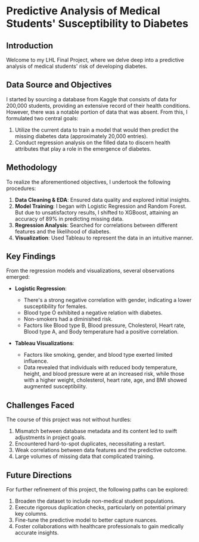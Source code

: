 # Predictive Analysis of Medical Students' Susceptibility to Diabetes

## Introduction
Welcome to my LHL Final Project, where we delve deep into a predictive analysis of medical students' risk of developing diabetes.

## Data Source and Objectives
I started by sourcing a database from Kaggle that consists of data for 200,000 students, providing an extensive record of their health conditions. However, there was a notable portion of data that was absent. From this, I formulated two central goals:
1. Utilize the current data to train a model that would then predict the missing diabetes data (approximately 20,000 entries).
2. Conduct regression analysis on the filled data to discern health attributes that play a role in the emergence of diabetes.

## Methodology
To realize the aforementioned objectives, I undertook the following procedures:
1. **Data Cleaning & EDA**: Ensured data quality and explored initial insights.
2. **Model Training**: I began with Logistic Regression and Random Forest. But due to unsatisfactory results, I shifted to XGBoost, attaining an accuracy of 89% in predicting missing data.
3. **Regression Analysis**: Searched for correlations between different features and the likelihood of diabetes.
4. **Visualization**: Used Tableau to represent the data in an intuitive manner.

## Key Findings
From the regression models and visualizations, several observations emerged:
- **Logistic Regression**: 
  - There's a strong negative correlation with gender, indicating a lower susceptibility for females.
  - Blood type O exhibited a negative relation with diabetes.
  - Non-smokers had a diminished risk.
  - Factors like Blood type B, Blood pressure, Cholesterol, Heart rate, Blood type A, and Body temperature had a positive correlation.
  
- **Tableau Visualizations**:
  - Factors like smoking, gender, and blood type exerted limited influence.
  - Data revealed that individuals with reduced body temperature, height, and blood pressure were at an increased risk, while those with a higher weight, cholesterol, heart rate, age, and BMI showed augmented susceptibility.

## Challenges Faced
The course of this project was not without hurdles:
1. Mismatch between database metadata and its content led to swift adjustments in project goals.
2. Encountered hard-to-spot duplicates, necessitating a restart.
3. Weak correlations between data features and the predictive outcome.
4. Large volumes of missing data that complicated training.

## Future Directions
For further refinement of this project, the following paths can be explored:
1. Broaden the dataset to include non-medical student populations.
2. Execute rigorous duplication checks, particularly on potential primary key columns.
3. Fine-tune the predictive model to better capture nuances.
4. Foster collaborations with healthcare professionals to gain medically accurate insights.
